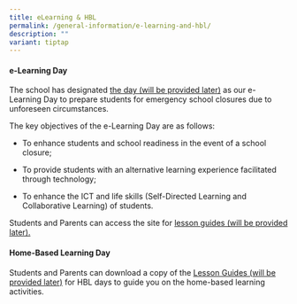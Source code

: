 ```yaml
---
title: eLearning & HBL
permalink: /general-information/e-learning-and-hbl/
description: ""
variant: tiptap
---
```

<h4><strong>e-Learning Day</strong></h4>
<p>The school has designated <u>the day (will be provided later)</u> as our
e-Learning Day to prepare students for emergency school closures due to
unforeseen circumstances.</p>
<p>The key objectives of the e-Learning Day are as follows:</p>
<ul data-tight="true" class="tight">
<li>
<p>To enhance students and school readiness in the event of a school closure;</p>
</li>
<li>
<p>To provide students with an alternative learning experience facilitated
through technology;</p>
</li>
<li>
<p>To enhance the ICT and life skills (Self-Directed Learning and Collaborative
Learning) of students.</p>
</li>
</ul>
<p>Students and Parents can access the site for <u>lesson guides (will be provided later).</u>
</p>
<h4><strong>Home-Based Learning Day</strong></h4>
<p>Students and Parents can download a copy of the <u>Lesson Guides (will be provided later)</u> for
HBL days to guide you on the home-based learning activities.</p>
<p></p>